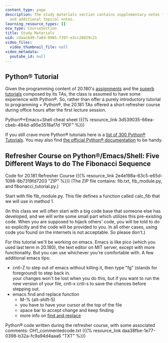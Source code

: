 ```yaml
---
content_type: page
description: The study materials section contains supplementary notes for course text
  and additional topical notes.
learning_resource_types: []
ocw_type: CourseSection
title: Study Materials
uid: cdaac6d9-fa8d-0985-f397-e3cc20d29c21
video_files:
  video_thumbnail_file: null
video_metadata:
  youtube_id: null
---
```


Python® Tutorial
----------------

Given the programming content of 20.180's [assignments](/courses/20-180-biological-engineering-programming-spring-2006/pages/assignments) and the [superb tutorials](/courses/20-180-biological-engineering-programming-spring-2006/pages/study-materials) composed by its TAs, the class is assumed to have some experience with Python®. So, rather than offer a purely introductory tutorial to programming + Python®, the 20.181 TAs offered a short refresher course during office hours after the first lecture session.

Python®+Emacs+Shell cheat sheet ({{% resource_link 3d539035-66ea-cbeb-484d-a95e3518af7d "PDF" %}})

If you still crave more Python® tutorials here is a [list of 300 Python® Tutorials](http://www.tutorialized.com/tutorials/Python/1). You may also find [the official Python® documentation](http://docs.python.org/lib/) to be handy.

Refresher Course on Python®/Emacs/Shell: Five Different Ways to do The Fibonacci Sequence
-----------------------------------------------------------------------------------------

Code for 20.181 Refresher Course ({{% resource_link 2e4e198a-63c5-e65d-1096-8b7319fd7203 "ZIP" %}}) (The ZIP file contains: fib.txt, fib\_module.py, and fibonacci\_tutorial.py.)

Start with file fib\_module.py. This file defines a function called calc\_fib that we will use in method 1.

(In this class we will often start with a big code base that someone else has developed, and we will write some small part which utilizes this pre-existing code. When you are supposed to hijack others' code, you will be told to do so explicitly and the code will be provided to you. In all other cases, using code you found on the internets is not acceptable. So please don't.)

For this tutorial we'll be working on emacs. Emacs is like pico (which you used last term in 20.180), the text editor on MIT server, except with more functionality. But you can use whichever you're comfortable with. A few additional emacs tips:

*   cntl-Z to step out of emacs without killing it, then type "fg" (stands for foreground) to step back in.  
    your changes won't be lost when you do this, but if you want to run the new version of your file, cntl-x cntl-s to save the chances before stepping out.
*   emacs find and replace function
    *   M-% (alt-shift-5)
    *   you have to have your cursor at the top of the file
    *   space bar to accept change and keep finding
    *   more info on [find and replace](http://kb.iu.edu/data/abdp.html)

Python® code written during the refresher course, with some associated comments: OH1\_commentedcode.txt ({{% resource_link daa38fbe-1e77-0398-b32a-fc9a94d4aaa6 "TXT" %}})